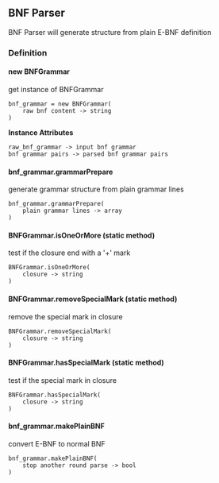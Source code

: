 ## BNF Parser

BNF Parser will generate structure from plain E-BNF definition

### Definition

#### new BNFGrammar
get instance of BNFGrammar
```
bnf_grammar = new BNFGrammar(
    raw bnf content -> string
)
```

**Instance Attributes**
```
raw_bnf_grammar -> input bnf grammar
bnf grammar pairs -> parsed bnf grammar pairs
```

#### bnf_grammar.grammarPrepare
generate grammar structure from plain grammar lines
```
bnf_grammar.grammarPrepare(
    plain grammar lines -> array
)
```

#### BNFGrammar.isOneOrMore (static method)
test if the closure end with a '+' mark
```
BNFGrammar.isOneOrMore(
    closure -> string
)
```

#### BNFGrammar.removeSpecialMark (static method)
remove the special mark in closure
```
BNFGrammar.removeSpecialMark(
    closure -> string
)
```

#### BNFGrammar.hasSpecialMark (static method)
test if the special mark in closure
```
BNFGrammar.hasSpecialMark(
    closure -> string
)
```

#### bnf_grammar.makePlainBNF
convert E-BNF to normal BNF
```
bnf_grammar.makePlainBNF(
    stop another round parse -> bool
)
```
